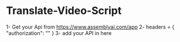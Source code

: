 # Translate-Video-Script
1- Get your Api from https://www.assemblyai.com/app
2- headers = {
      "authorization": "" 
}
3- add your API in here 

